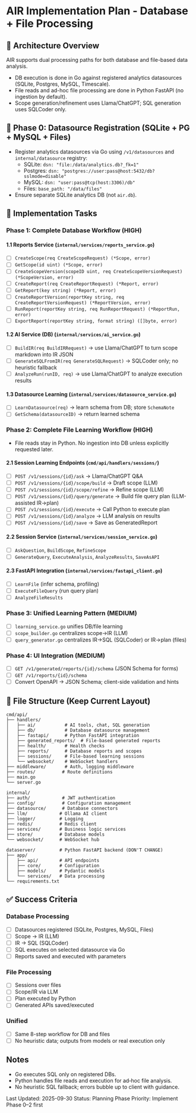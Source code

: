 # AIR Implementation Plan - Database + File Processing

## 🎯 Architecture Overview

AIR supports dual processing paths for both database and file-based data analysis.

- DB execution is done in Go against registered analytics datasources (SQLite, Postgres, MySQL, Timescale).
- File reads and ad-hoc file processing are done in Python FastAPI (no ingestion by default).
- Scope generation/refinement uses Llama/ChatGPT; SQL generation uses SQLCoder only.

## 🚦 Phase 0: Datasource Registration (SQLite + PG + MySQL + Files)
- Register analytics datasources via Go using `/v1/datasources` and `internal/datasource` registry:
  - SQLite: `dsn: "file:/data/analytics.db?_fk=1"`
  - Postgres: `dsn: "postgres://user:pass@host:5432/db?sslmode=disable"`
  - MySQL: `dsn: "user:pass@tcp(host:3306)/db"`
  - Files: `base_path: "/data/files"`
- Ensure separate SQLite analytics DB (not `air.db`).

## 🚀 Implementation Tasks

### Phase 1: Complete Database Workflow (HIGH)

#### 1.1 Reports Service (`internal/services/reports_service.go`)
- [ ] `CreateScope(req CreateScopeRequest) (*Scope, error)`
- [ ] `GetScope(id uint) (*Scope, error)`
- [ ] `CreateScopeVersion(scopeID uint, req CreateScopeVersionRequest) (*ScopeVersion, error)`
- [ ] `CreateReport(req CreateReportRequest) (*Report, error)`
- [ ] `GetReport(key string) (*Report, error)`
- [ ] `CreateReportVersion(reportKey string, req CreateReportVersionRequest) (*ReportVersion, error)`
- [ ] `RunReport(reportKey string, req RunReportRequest) (*ReportRun, error)`
- [ ] `ExportReport(reportKey string, format string) ([]byte, error)`

#### 1.2 AI Service (DB) (`internal/services/ai_service.go`)
- [ ] `BuildIR(req BuildIRRequest)` → use Llama/ChatGPT to turn scope markdown into IR JSON
- [ ] `GenerateSQLFromIR(req GenerateSQLRequest)` → SQLCoder only; no heuristic fallback
- [ ] `AnalyzeRun(runID, req)` → use Llama/ChatGPT to analyze execution results

#### 1.3 Datasource Learning (`internal/services/datasource_service.go`)
- [ ] `LearnDatasource(req)` → learn schema from DB; store `SchemaNote`
- [ ] `GetSchema(datasourceID)` → return learned schema

### Phase 2: Complete File Learning Workflow (HIGH)

- File reads stay in Python. No ingestion into DB unless explicitly requested later.

#### 2.1 Session Learning Endpoints (`cmd/api/handlers/sessions/`)
- [ ] `POST /v1/sessions/{id}/ask` → Llama/ChatGPT Q&A
- [ ] `POST /v1/sessions/{id}/scope/build` → Draft scope (LLM)
- [ ] `POST /v1/sessions/{id}/scope/refine` → Refine scope (LLM)
- [ ] `POST /v1/sessions/{id}/query/generate` → Build file query plan (LLM-assisted IR→plan)
- [ ] `POST /v1/sessions/{id}/execute` → Call Python to execute plan
- [ ] `POST /v1/sessions/{id}/analyze` → LLM analysis on results
- [ ] `POST /v1/sessions/{id}/save` → Save as GeneratedReport

#### 2.2 Session Service (`internal/services/session_service.go`)
- [ ] `AskQuestion`, `BuildScope`, `RefineScope`
- [ ] `GenerateQuery`, `ExecuteAnalysis`, `AnalyzeResults`, `SaveAsAPI`

#### 2.3 FastAPI Integration (`internal/services/fastapi_client.go`)
- [ ] `LearnFile` (infer schema, profiling)
- [ ] `ExecuteFileQuery` (run query plan)
- [ ] `AnalyzeFileResults`

### Phase 3: Unified Learning Pattern (MEDIUM)
- [ ] `learning_service.go` unifies DB/file learning
- [ ] `scope_builder.go` centralizes scope→IR (LLM)
- [ ] `query_generator.go` centralizes IR→SQL (SQLCoder) or IR→plan (files)

### Phase 4: UI Integration (MEDIUM)
- [ ] `GET /v1/generated/reports/{id}/schema` (JSON Schema for forms)
- [ ] `GET /v1/reports/{id}/schema`
- [ ] Convert OpenAPI → JSON Schema; client-side validation and hints

## 📁 File Structure (Keep Current Layout)

```
cmd/api/
├── handlers/
│   ├── ai/           # AI tools, chat, SQL generation
│   ├── db/           # Database datasource management
│   ├── fastapi/      # Python FastAPI integration
│   ├── generated_reports/  # File-based generated reports
│   ├── health/       # Health checks
│   ├── reports/      # Database reports and scopes
│   ├── sessions/     # File-based learning sessions
│   └── websocket/    # WebSocket handlers
├── middleware/       # Auth, logging middleware
├── routes/          # Route definitions
├── main.go
└── server.go

internal/
├── auth/            # JWT authentication
├── config/          # Configuration management
├── datasource/      # Database connectors
├── llm/            # Ollama AI client
├── logger/         # Logging
├── redis/          # Redis client
├── services/       # Business logic services
├── store/          # Database models
└── websocket/      # WebSocket hub

dataserver/         # Python FastAPI backend (DON'T CHANGE)
├── app/
│   ├── api/        # API endpoints
│   ├── core/       # Configuration
│   ├── models/     # Pydantic models
│   └── services/   # Data processing
└── requirements.txt
```

## ✅ Success Criteria

### Database Processing
- [ ] Datasources registered (SQLite, Postgres, MySQL, Files)
- [ ] Scope → IR (LLM)
- [ ] IR → SQL (SQLCoder)
- [ ] SQL executes on selected datasource via Go
- [ ] Reports saved and executed with parameters

### File Processing
- [ ] Sessions over files
- [ ] Scope/IR via LLM
- [ ] Plan executed by Python
- [ ] Generated APIs saved/executed

### Unified
- [ ] Same 8-step workflow for DB and files
- [ ] No heuristic data; outputs from models or real execution only

## Notes
- Go executes SQL only on registered DBs.
- Python handles file reads and execution for ad‑hoc file analysis.
- No heuristic SQL fallback; errors bubble up to client with guidance.

Last Updated: 2025-09-30
Status: Planning Phase
Priority: Implement Phase 0–2 first

